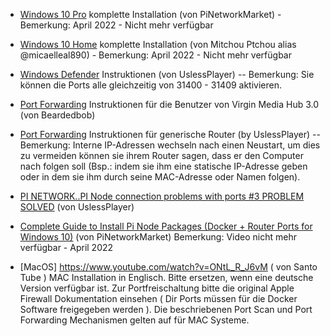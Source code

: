 * [Windows 10 Pro](https://www.youtube.com/watch?v=QBDQeNVRNak) komplette Installation (von PiNetworkMarket) - Bemerkung: April 2022 - Nicht mehr verfügbar

* [Windows 10 Home](https://www.youtube.com/watch?v=D0__7Jw6i0w) komplette Installation (von Mitchou Ptchou alias @micaelleal890) - Bemerkung: April 2022 - Nicht mehr verfügbar

* [Windows Defender](https://www.youtube.com/watch?v=FGTev_X9tXI) Instruktionen (von UslessPlayer) -- Bemerkung: Sie können die Ports alle gleichzeitig von 31400 - 31409 aktivieren.

* [Port Forwarding](https://www.youtube.com/watch?v=WFzSKut0jO4) Instruktionen für die Benutzer von Virgin Media Hub 3.0 (von Beardedbob)

* [Port Forwarding](https://m.youtube.com/watch?v=S6fx8xvkenw&app=m&persist_app=1) Instruktionen für generische Router (by UslessPlayer) -- Bemerkung: Interne IP-Adressen wechseln nach einen Neustart, um dies zu vermeiden können sie ihrem Router sagen, dass er den Computer nach folgen soll (Bsp.: indem sie ihm eine statische IP-Adresse geben oder in dem sie ihm durch seine MAC-Adresse oder Namen folgen).

* [PI NETWORK..PI Node connection problems with ports #3 PROBLEM SOLVED](https://youtu.be/Zp6iOM5RGAI) (von UslessPlayer)

* [Complete Guide to Install Pi Node Packages  (Docker + Router Ports for Windows 10)](https://www.youtube.com/watch?v=QBDQeNVRNak) (von PiNetworkMarket) Bemerkung: Video nicht mehr verfügbar - April 2022

* [MacOS] https://www.youtube.com/watch?v=ONtL_R_J6vM ( von Santo Tube ) MAC Installation in Englisch. Bitte ersetzen, wenn eine deutsche Version verfügbar ist. Zur Portfreischaltung bitte die original Apple Firewall Dokumentation einsehen ( Dir Ports müssen für die Docker Software freigegeben werden ). Die beschriebenen Port Scan und Port Forwarding Mechanismen gelten auf für MAC Systeme. 



